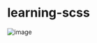 # learning-scss
![image](https://user-images.githubusercontent.com/83920024/131694524-0355262f-6e9b-4ae3-a988-1d22844b3bd8.png)
